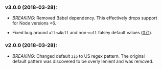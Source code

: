 ### v3.0.0 (2018-03-28):

* *BREAKING*: Removed Babel dependency. This effectively drops support for Node versions <6.

* Fixed bug around `allowNull` and non-`null` falsey default values ([#71](https://github.com/psvet/obey/issues/71)).

### v2.0.0 (2018-03-28):

* *BREAKING*: Changed default `zip` to US regex pattern. The original default pattern was discovered to be overly lenient and was removed.
